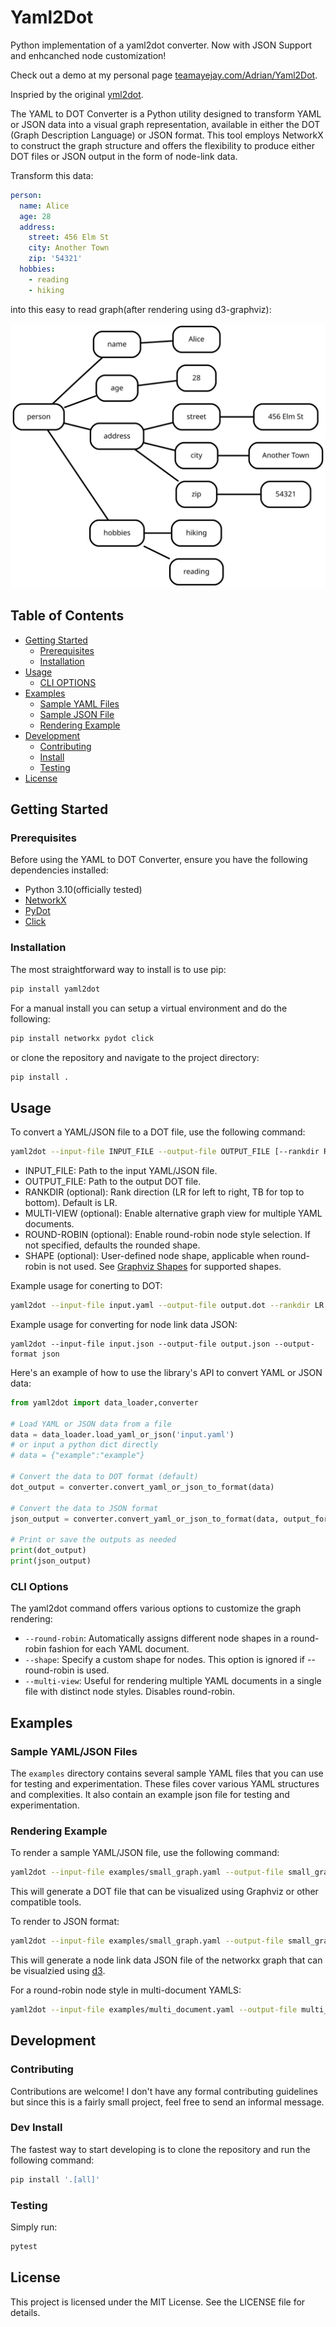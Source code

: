 # Yaml2Dot

Python implementation of a yaml2dot converter. Now with JSON Support and enhcanched node customization!

Check out a demo at my personal page [teamayejay.com/Adrian/Yaml2Dot](https://teamayejay.com/Adrian/Yaml2Dot).

Inspried by the original [yml2dot](https://github.com/lucasepe/yml2dot).

The YAML to DOT Converter is a Python utility designed to transform YAML or JSON data into a visual graph representation, available in either the DOT (Graph Description Language) or JSON format. This tool employs NetworkX to construct the graph structure and offers the flexibility to produce either DOT files or JSON output in the form of node-link data.

Transform this data:

```yaml
person:
  name: Alice
  age: 28
  address:
    street: 456 Elm St
    city: Another Town
    zip: '54321'
  hobbies:
    - reading
    - hiking
```
into this easy to read graph(after rendering using d3-graphviz):

![Nested Yaml](/examples/nested.svg)

## Table of Contents

- [Getting Started](#getting-started)
  - [Prerequisites](#prerequisites)
  - [Installation](#installation)
- [Usage](#usage)
  - [CLI OPTIONS](#cli-options)
- [Examples](#examples)
  - [Sample YAML Files](#sample-yaml-files)
  - [Sample JSON File](#sample-json-file)
  - [Rendering Example](#rendering-example)
- [Development](#development)
  - [Contributing](#contributing)
  - [Install](#dev-install)
  - [Testing](#testing)
- [License](#license)


## Getting Started

### Prerequisites

Before using the YAML to DOT Converter, ensure you have the following dependencies installed:

- Python 3.10(officially tested)
- [NetworkX](https://networkx.github.io/)
- [PyDot](https://pypi.org/project/pydot/)
- [Click](https://click.palletsprojects.com/en/8.0.x/)

### Installation

The most straightforward way to install is to use pip:

```bash
pip install yaml2dot
```

For a manual install you can setup a virtual environment and do the following:

```bash
pip install networkx pydot click
```

or clone the repository and navigate to the project directory:

```bash
pip install .
```

## Usage

To convert a YAML/JSON file to a DOT file, use the following command:

```bash
yaml2dot --input-file INPUT_FILE --output-file OUTPUT_FILE [--rankdir RANKDIR] [--output-format OUTPUT_FORMAT] [--multi-view] [--round-robin] [--shape SHAPE]

```

- INPUT_FILE: Path to the input YAML/JSON file.
- OUTPUT_FILE: Path to the output DOT file.
- RANKDIR (optional): Rank direction (LR for left to right, TB for top to bottom). Default is LR.
- MULTI-VIEW (optional): Enable alternative graph view for multiple YAML documents.
- ROUND-ROBIN (optional): Enable round-robin node style selection. If not specified, defaults the rounded shape.
- SHAPE (optional): User-defined node shape, applicable when round-robin is not used. See [Graphviz Shapes](https://graphviz.org/doc/info/shapes.html) for supported shapes.

Example usage for conerting to DOT:

```bash
yaml2dot --input-file input.yaml --output-file output.dot --rankdir LR
```

Example usage for converting for node link data JSON:

```base
yaml2dot --input-file input.json --output-file output.json --output-format json
```

Here's an example of how to use the library's API to convert YAML or JSON data:

```python
from yaml2dot import data_loader,converter

# Load YAML or JSON data from a file
data = data_loader.load_yaml_or_json('input.yaml')
# or input a python dict directly
# data = {"example":"example"}

# Convert the data to DOT format (default)
dot_output = converter.convert_yaml_or_json_to_format(data)

# Convert the data to JSON format
json_output = converter.convert_yaml_or_json_to_format(data, output_format='json')

# Print or save the outputs as needed
print(dot_output)
print(json_output)
```


### CLI Options

The yaml2dot command offers various options to customize the graph rendering:

- `--round-robin`: Automatically assigns different node shapes in a round-robin fashion for each YAML document.
- `--shape`: Specify a custom shape for nodes. This option is ignored if --round-robin is used.
- `--multi-view`: Useful for rendering multiple YAML documents in a single file with distinct node styles. Disables round-robin.



## Examples

### Sample YAML/JSON Files

The `examples` directory contains several sample YAML files that you can use for testing and experimentation. These files cover various YAML structures and complexities. It also contain an example json file for testing and experimentation.
  

### Rendering Example

To render a sample YAML/JSON file, use the following command:

```bash
yaml2dot --input-file examples/small_graph.yaml --output-file small_graph.dot --rankdir LR --shape diamond
```

This will generate a DOT file that can be visualized using Graphviz or other compatible tools.

To render to JSON format:

```bash
yaml2dot --input-file examples/small_graph.yaml --output-file small_graph.json --rankdir LR --output-format json 
```

This will generate a node link data JSON file of the networkx graph that can be visualzied using [d3](https://d3js.org/).

For a round-robin node style in multi-document YAMLS:

```bash
yaml2dot --input-file examples/multi_document.yaml --output-file multi_document.dot --rankdir LR --multi-view --round-robin
```

## Development

### Contributing

Contributions are welcome! I don't have any formal contributing guidelines but since this is a fairly small project, feel free to send an informal message.

### Dev Install

The fastest way to start developing is to clone the repository and run the following command:

```bash
pip install '.[all]'
```

### Testing

Simply run:

```bash
pytest
```

## License

This project is licensed under the MIT License. See the LICENSE file for details.
